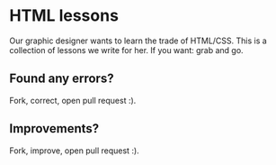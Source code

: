 # HTML lessons

Our graphic designer wants to learn the trade of HTML/CSS. This is a collection of lessons we write for her. If you want: grab and go.

## Found any errors?

Fork, correct, open pull request :).

## Improvements?

Fork, improve, open pull request :).
